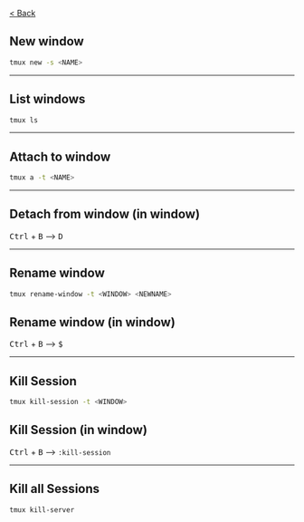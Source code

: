 [< Back](../readme.md)


## New window
```bash
tmux new -s <NAME>
```

---

## List windows
```bash
tmux ls
```

---

## Attach to window
```bash
tmux a -t <NAME>
```

---

## Detach from window (in window)
<kbd>Ctrl</kbd> + <kbd>B</kbd> --> <kbd>D</kbd>

---

## Rename window
```bash
tmux rename-window -t <WINDOW> <NEWNAME>
```

## Rename window (in window)
<kbd>Ctrl</kbd> + <kbd>B</kbd> --> <kbd>$</kbd>

---

## Kill Session
```bash
tmux kill-session -t <WINDOW>
```

## Kill Session (in window)
<kbd>Ctrl</kbd> + <kbd>B</kbd> --> ```:kill-session```

---

## Kill all Sessions
```bash
tmux kill-server
```

